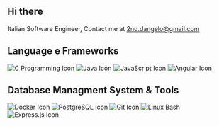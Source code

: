 ## Hi there 
Italian Software Engineer, Contact me at 2nd.dangelo@gmail.com

## Language e Frameworks
![C Programming Icon](https://img.icons8.com/color/100/000000/c-programming.png)
![Java Icon](https://img.icons8.com/color/100/000000/java-coffee-cup-logo.png)
![JavaScript Icon](https://img.icons8.com/color/100/000000/javascript.png)
![Angular Icon](https://img.icons8.com/color/100/000000/angularjs.png)


## Database Managment System & Tools
![Docker Icon](https://img.icons8.com/color/100/000000/docker.png)
![PostgreSQL Icon](https://img.icons8.com/color/100/000000/postgreesql.png)
![Git Icon](https://img.icons8.com/color/100/000000/git.png)
![Linux Bash](https://img.icons8.com/color/100/000000/bash.png)
![Express.js Icon](https://img.icons8.com/ios/100/000000/express-js.png) 
<!--
**nicola-dg/nicola-dg** is a ✨ _special_ ✨ repository because its `README.md` (this file) appears on your GitHub profile.

Here are some ideas to get you started:

- 🔭 I’m currently working on ...
- 🌱 I’m currently learning ...
- 👯 I’m looking to collaborate on ...
- 🤔 I’m looking for help with ...
- 💬 Ask me about ...
- 📫 How to reach me: ...
- 😄 Pronouns: ...
- ⚡ Fun fact: ...
-->
